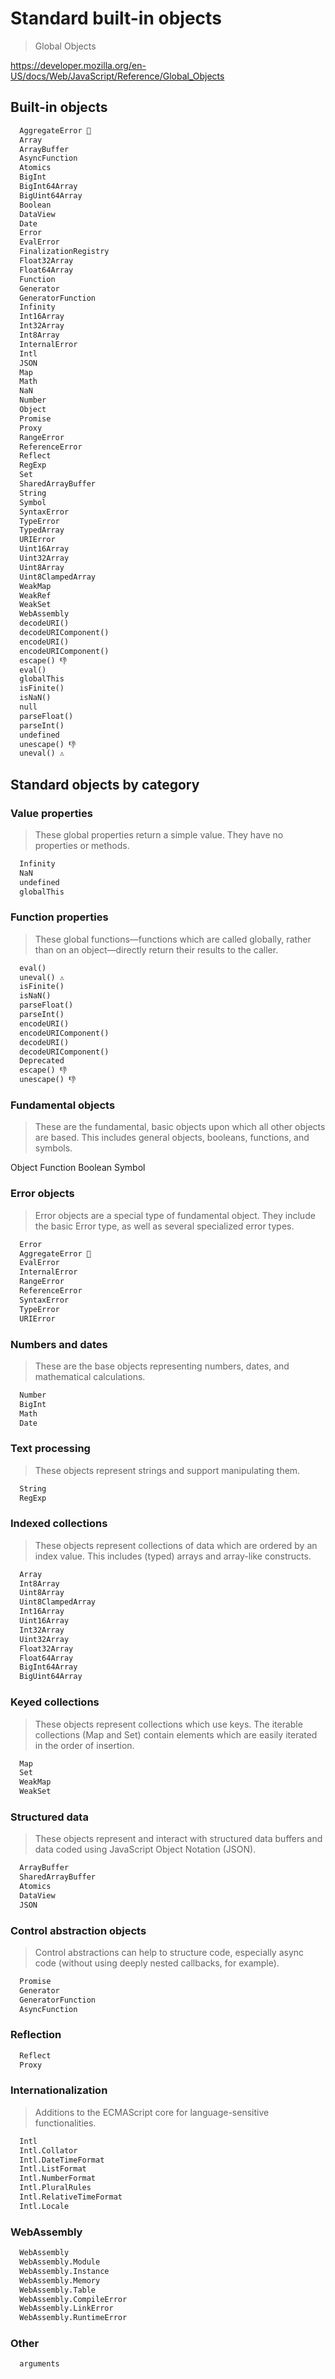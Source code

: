 # Standard built-in objects

> Global Objects

https://developer.mozilla.org/en-US/docs/Web/JavaScript/Reference/Global_Objects

## Built-in objects

```md
  AggregateError 🧪
  Array
  ArrayBuffer
  AsyncFunction
  Atomics
  BigInt
  BigInt64Array
  BigUint64Array
  Boolean
  DataView
  Date
  Error
  EvalError
  FinalizationRegistry
  Float32Array
  Float64Array
  Function
  Generator
  GeneratorFunction
  Infinity
  Int16Array
  Int32Array
  Int8Array
  InternalError
  Intl
  JSON
  Map
  Math
  NaN
  Number
  Object
  Promise
  Proxy
  RangeError
  ReferenceError
  Reflect
  RegExp
  Set
  SharedArrayBuffer
  String
  Symbol
  SyntaxError
  TypeError
  TypedArray
  URIError
  Uint16Array
  Uint32Array
  Uint8Array
  Uint8ClampedArray
  WeakMap
  WeakRef
  WeakSet
  WebAssembly
  decodeURI()
  decodeURIComponent()
  encodeURI()
  encodeURIComponent()
  escape() 👎
  eval()
  globalThis
  isFinite()
  isNaN()
  null
  parseFloat()
  parseInt()
  undefined
  unescape() 👎
  uneval() ⚠️
```

## Standard objects by category

### Value properties

> These global properties return a simple value. They have no properties or methods.

```md
  Infinity
  NaN
  undefined
  globalThis
```

### Function properties

> These global functions—functions which are called globally, rather than on an object—directly return their results to the caller.

```md
  eval()
  uneval() ⚠️
  isFinite()
  isNaN()
  parseFloat()
  parseInt()
  encodeURI()
  encodeURIComponent()
  decodeURI()
  decodeURIComponent()
  Deprecated
  escape() 👎
  unescape() 👎
```

### Fundamental objects

> These are the fundamental, basic objects upon which all other objects are based. This includes general objects, booleans, functions, and symbols.

  Object
  Function
  Boolean
  Symbol

### Error objects

> Error objects are a special type of fundamental object. They include the basic Error type, as well as several specialized error types.

```md
  Error
  AggregateError 🧪
  EvalError
  InternalError
  RangeError
  ReferenceError
  SyntaxError
  TypeError
  URIError
```

### Numbers and dates

> These are the base objects representing numbers, dates, and mathematical calculations.

```md
  Number
  BigInt
  Math
  Date
```

### Text processing

> These objects represent strings and support manipulating them.

```md
  String
  RegExp
```

### Indexed collections

> These objects represent collections of data which are ordered by an index value. This includes (typed) arrays and array-like constructs.

```md
  Array
  Int8Array
  Uint8Array
  Uint8ClampedArray
  Int16Array
  Uint16Array
  Int32Array
  Uint32Array
  Float32Array
  Float64Array
  BigInt64Array
  BigUint64Array
```

### Keyed collections

> These objects represent collections which use keys. The iterable collections (Map and Set) contain elements which are easily iterated in the order of insertion.

```md
  Map
  Set
  WeakMap
  WeakSet
```

### Structured data

> These objects represent and interact with structured data buffers and data coded using JavaScript Object Notation (JSON).

```md
  ArrayBuffer
  SharedArrayBuffer
  Atomics
  DataView
  JSON
```

### Control abstraction objects

> Control abstractions can help to structure code, especially async code (without using deeply nested callbacks, for example).

```md
  Promise
  Generator
  GeneratorFunction
  AsyncFunction
```

### Reflection

```md
  Reflect
  Proxy
```

### Internationalization

> Additions to the ECMAScript core for language-sensitive functionalities.

```md
  Intl
  Intl.Collator
  Intl.DateTimeFormat
  Intl.ListFormat
  Intl.NumberFormat
  Intl.PluralRules
  Intl.RelativeTimeFormat
  Intl.Locale
```

### WebAssembly

```md
  WebAssembly
  WebAssembly.Module
  WebAssembly.Instance
  WebAssembly.Memory
  WebAssembly.Table
  WebAssembly.CompileError
  WebAssembly.LinkError
  WebAssembly.RuntimeError
```

### Other

```md
  arguments
```
